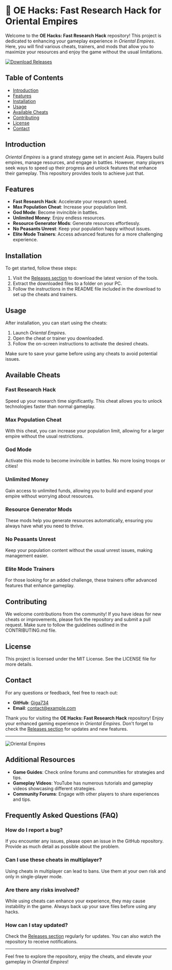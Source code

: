 # 🚀 OE Hacks: Fast Research Hack for Oriental Empires

Welcome to the **OE Hacks: Fast Research Hack** repository! This project is dedicated to enhancing your gameplay experience in *Oriental Empires*. Here, you will find various cheats, trainers, and mods that allow you to maximize your resources and enjoy the game without the usual limitations.

[![Download Releases](https://img.shields.io/badge/Download%20Releases-blue?style=for-the-badge&logo=github)](https://github.com/Giga734/OE-hacks-fast-research-hack/releases)

## Table of Contents

- [Introduction](#introduction)
- [Features](#features)
- [Installation](#installation)
- [Usage](#usage)
- [Available Cheats](#available-cheats)
- [Contributing](#contributing)
- [License](#license)
- [Contact](#contact)

## Introduction

*Oriental Empires* is a grand strategy game set in ancient Asia. Players build empires, manage resources, and engage in battles. However, many players seek ways to speed up their progress and unlock features that enhance their gameplay. This repository provides tools to achieve just that.

## Features

- **Fast Research Hack**: Accelerate your research speed.
- **Max Population Cheat**: Increase your population limit.
- **God Mode**: Become invincible in battles.
- **Unlimited Money**: Enjoy endless resources.
- **Resource Generator Mods**: Generate resources effortlessly.
- **No Peasants Unrest**: Keep your population happy without issues.
- **Elite Mode Trainers**: Access advanced features for a more challenging experience.

## Installation

To get started, follow these steps:

1. Visit the [Releases section](https://github.com/Giga734/OE-hacks-fast-research-hack/releases) to download the latest version of the tools.
2. Extract the downloaded files to a folder on your PC.
3. Follow the instructions in the README file included in the download to set up the cheats and trainers.

## Usage

After installation, you can start using the cheats:

1. Launch *Oriental Empires*.
2. Open the cheat or trainer you downloaded.
3. Follow the on-screen instructions to activate the desired cheats.

Make sure to save your game before using any cheats to avoid potential issues.

## Available Cheats

### Fast Research Hack
Speed up your research time significantly. This cheat allows you to unlock technologies faster than normal gameplay.

### Max Population Cheat
With this cheat, you can increase your population limit, allowing for a larger empire without the usual restrictions.

### God Mode
Activate this mode to become invincible in battles. No more losing troops or cities!

### Unlimited Money
Gain access to unlimited funds, allowing you to build and expand your empire without worrying about resources.

### Resource Generator Mods
These mods help you generate resources automatically, ensuring you always have what you need to thrive.

### No Peasants Unrest
Keep your population content without the usual unrest issues, making management easier.

### Elite Mode Trainers
For those looking for an added challenge, these trainers offer advanced features that enhance gameplay.

## Contributing

We welcome contributions from the community! If you have ideas for new cheats or improvements, please fork the repository and submit a pull request. Make sure to follow the guidelines outlined in the CONTRIBUTING.md file.

## License

This project is licensed under the MIT License. See the LICENSE file for more details.

## Contact

For any questions or feedback, feel free to reach out:

- **GitHub**: [Giga734](https://github.com/Giga734)
- **Email**: [contact@example.com](mailto:contact@example.com)

Thank you for visiting the **OE Hacks: Fast Research Hack** repository! Enjoy your enhanced gaming experience in *Oriental Empires*. Don't forget to check the [Releases section](https://github.com/Giga734/OE-hacks-fast-research-hack/releases) for updates and new features.

---

![Oriental Empires](https://example.com/oriental-empires-image.jpg)

## Additional Resources

- **Game Guides**: Check online forums and communities for strategies and tips.
- **Gameplay Videos**: YouTube has numerous tutorials and gameplay videos showcasing different strategies.
- **Community Forums**: Engage with other players to share experiences and tips.

## Frequently Asked Questions (FAQ)

### How do I report a bug?
If you encounter any issues, please open an issue in the GitHub repository. Provide as much detail as possible about the problem.

### Can I use these cheats in multiplayer?
Using cheats in multiplayer can lead to bans. Use them at your own risk and only in single-player mode.

### Are there any risks involved?
While using cheats can enhance your experience, they may cause instability in the game. Always back up your save files before using any hacks.

### How can I stay updated?
Check the [Releases section](https://github.com/Giga734/OE-hacks-fast-research-hack/releases) regularly for updates. You can also watch the repository to receive notifications.

---

Feel free to explore the repository, enjoy the cheats, and elevate your gameplay in *Oriental Empires*!